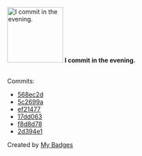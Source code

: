 <img src="https://my-badges.github.io/my-badges/evening-commits.png" alt="I commit in the evening." title="I commit in the evening." width="128">
<strong>I commit in the evening.</strong>
<br><br>

Commits:

- <a href="https://github.com/nlsschim/codebase/commit/568ec2d345f1ed97a65cdbb9a1c7a436ec001ef3">568ec2d</a>
- <a href="https://github.com/nlsschim/codebase/commit/5c2699afb5dc3350af0d432537bd37fcfb6eba3d">5c2699a</a>
- <a href="https://github.com/nlsschim/codebase/commit/ef21477ecdea1dbcac5b8f3dd0972483fe7a3a97">ef21477</a>
- <a href="https://github.com/nlsschim/codebase/commit/17dd0633480bb172246a17f863cdd31801642fbb">17dd063</a>
- <a href="https://github.com/nlsschim/codebase/commit/f8d8d781ee5e763bf7f4e06b403ded73848fbd24">f8d8d78</a>
- <a href="https://github.com/nlsschim/codebase/commit/2d394e136883ccda6b000137cd6b8e700216af10">2d394e1</a>


Created by <a href="https://github.com/my-badges/my-badges">My Badges</a>